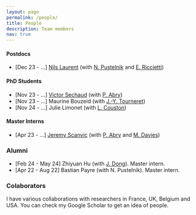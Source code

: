 ```yaml
---
layout: page
permalink: /people/
title: People
description: Team members
nav: true
---
```


#### Postdocs

- [Dec 23 - ...] [Nils Laurent](https://nils-laurent.github.io/) (with [N. Pustelnik](https://perso.ens-lyon.fr/nelly.pustelnik/) and [E. Riccietti](https://perso.ens-lyon.fr/elisa.riccietti/))

#### PhD Students

- [Nov 23 - ...] [Victor Sechaud](https://www.ens-lyon.fr/PHYSIQUE/presentation/annuaire/sechaud-victor) (with [P. Abry](https://perso.ens-lyon.fr/patrice.abry/))
- [Nov 23 - ...] Maurine Bouzeid (with [J.-Y. Tourneret](https://perso.tesa.prd.fr/jyt/))
- [Nov 24 - ...] Julie Limonet (with [L. Couston](https://louiscouston.github.io/))

#### Master Interns

- [Apr 23 - ...] [Jeremy Scanvic](https://jeremyscanvic.com/) (with [P. Abry](https://perso.ens-lyon.fr/patrice.abry/) and [M. Davies](https://www.eng.ed.ac.uk/about/people/professor-michael-e-davies))


### Alumni

- [Feb 24 - May 24] Zhiyuan Hu (with [J. Dong](https://scholar.google.fr/citations?user=0itnpNgAAAAJ&hl=fr)). Master intern.
- [Apr 22 - Aug 22] Bastian Payre (with N. Pustelnik). Master intern.


### Colaborators

I have various collaborations with researchers in France, UK, Belgium and USA. You can check my Google Scholar to get an idea of people.